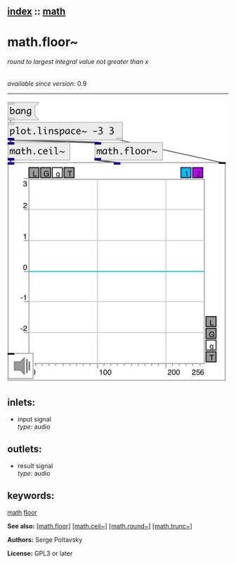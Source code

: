 [index](index.html) :: [math](category_math.html)
---

# math.floor~

###### round to largest integral value not greater than x

*available since version:* 0.9

---




[![example](../examples/img/math.floor~.jpg)](../examples/pd/math.floor~.pd)









## inlets:

* input signal<br>
_type:_ audio



## outlets:

* result signal<br>
_type:_ audio



## keywords:

[math](keywords/math.html)
[floor](keywords/floor.html)



**See also:**
[\[math.floor\]](math.floor.html)
[\[math.ceil~\]](math.ceil~.html)
[\[math.round~\]](math.round~.html)
[\[math.trunc~\]](math.trunc~.html)




**Authors:** Serge Poltavsky




**License:** GPL3 or later





